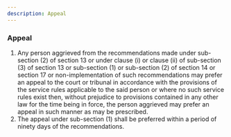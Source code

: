 ```yaml
---
description: Appeal
---
```


### Appeal

1. Any person aggrieved from the recommendations made under sub-section (2) of section 13 or under clause (i) or clause (ii) of sub-section (3) of section 13 or sub-section (1) or sub-section (2) of section 14 or section 17 or non-implementation of such recommendations may prefer an appeal to the court or tribunal in accordance with the provisions of the service rules applicable to the said person or where no such service rules exist then, without prejudice to provisions contained in any other law for the time being in force, the person aggrieved may prefer an appeal in such manner as may be prescribed.
2. The appeal under sub-section (1) shall be preferred within a period of ninety days of the recommendations.
